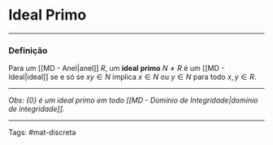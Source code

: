 # Ideal Primo

---

### Definição

Para um [[MD - Anel|anel]] $R$, um **ideal primo** $N \neq R$ é um [[MD - Ideal|ideal]] se e só se $xy \in N$ implica $x \in N$ ou $y \in N$ para todo $x, y \in R$.

---

*Obs: $\{0\}$ é um ideal primo em todo [[MD - Domínio de Integridade|domínio de integridade]].*

---

Tags: #mat-discreta 